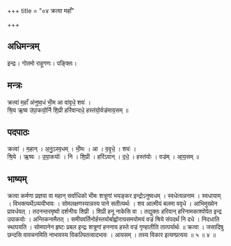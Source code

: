 +++
title = "०४ क्रत्वा महाँ"

+++
## अधिमन्त्रम्
इन्द्रः। गोतमो राहूगणः। पङ्क्तिः।

## मन्त्रः
क्रत्वा॑ म॒हाँ अ॑नुष्व॒धं भी॒म आ वा॑वृधे॒ शवः॑ ।  
श्रि॒य ऋ॒ष्व उ॑पा॒कयो॒र्नि शि॒प्री हरि॑वान्दधे॒ हस्त॑यो॒र्वज्र॑माय॒सम् ॥

## पदपाठः
क्रत्वा॑ । म॒हान् । अ॒नु॒ऽस्व॒धम् । भी॒मः । आ । व॒वृ॒धे॒ । शवः॑ ।  
श्रि॒ये । ऋ॒ष्वः । उ॒पा॒कयोः॑ । नि । शि॒प्री । हरि॑ऽवान् । द॒धे॒ । हस्त॑योः । वज्र॑म् । आ॒य॒सम् ॥

## भाष्यम्
क्रत्वा कर्मणा प्रज्ञया वा महान् सर्वाधिको भीमः शत्रूणां भयङ्कर इन्द्रोऽनुष्वधम् । स्वधेत्यन्ननाम । स्वधायाम् । विभक्त्यर्थेऽव्ययीभावः । सोमलक्षणस्यान्नस्य पाने सतीत्यर्थः । शव आत्मीयं बलमा ववृधे । आभिमुख्येन प्रावर्धयत् । तदनन्तरमृष्वो दर्शनीयः शिप्री । शिप्री हनू नाकेसि वा । तद्युक्तः हरिवान् हरिनामकाश्वोपेत इन्द्र उपाकयोः । अन्तिकनामैतत् । समीपवर्तिनोर्हस्तयोर्बाह्वोरायसमयोमयं वज्रं श्रिये संपदर्थं नि दधे । निदधाति स्थापयति । सोमपानेन हृष्टः प्रबल इन्द्रः शत्रूणां हननाय हस्ते वज्रं गृण्हातीति तात्पर्यार्थः ॥ क्रत्वा । जसादिषु छन्दसि वावचनमिति नाभावस्य विकल्पितत्वादभावः । आयसम् । तस्य विकार इत्यण्प्रत्ययः ॥ ५ ॥ ४ ॥